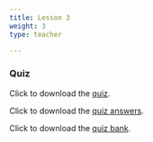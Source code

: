 ```yaml
---
title: Lesson 3
weight: 3
type: teacher

---
```

### Quiz

Click to download the <a href="https://docs.google.com/document/d/1bBtl54y5y2aYYzcvoNUPxHk-_upx0dwRoguGFBFSACM/edit?usp=sharing" target="_blank">quiz</a>.

Click to download the <a href="https://docs.google.com/document/d/1a-o5e-uq_V3y82nnGiB0yYz-DWZn1j05v_e-_se7bJc/edit?usp=sharing" target="_blank">quiz answers</a>.

Click to download the <a href="https://docs.google.com/document/d/1i_o08ybY145MJz8hv2TEuJ1t0_WYOXvi-h6TWmjOlvw/edit?usp=sharing" target="_blank">quiz bank</a>.
